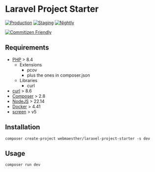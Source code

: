 # Laravel Project Starter

[![Production](https://github.com/webmaesther/laravel-project-starter/actions/workflows/production.yml/badge.svg)](https://github.com/webmaesther/laravel-project-starter/actions/workflows/production.yml)
[![Staging](https://github.com/webmaesther/laravel-project-starter/actions/workflows/staging.yml/badge.svg)](https://github.com/webmaesther/laravel-project-starter/actions/workflows/staging.yml)
[![Nightly](https://github.com/webmaesther/laravel-project-starter/actions/workflows/nightly.yml/badge.svg)](https://github.com/webmaesther/laravel-project-starter/actions/workflows/nightly.yml)

[![Commitizen Friendly](https://img.shields.io/badge/commitizen-friendly-brightgreen.svg)](http://commitizen.github.io/cz-cli/)


## Requirements

- [PHP](https://phpmon.app/) > 8.4
  - Extensions
    - pcov
    - plus the ones in composer.json
  - Libraries
    - curl
- [curl](https://everything.curl.dev/install/macos.html) > 8.6
- [Composer](https://getcomposer.org/download/) > 2.8
- [NodeJS](https://nodejs.org/en/download) > 22.14
- [Docker](https://www.docker.com/) > 4.41
- [screen](https://formulae.brew.sh/formula/screen) > v5

## Installation

```shell
composer create-project webmaesther/laravel-project-starter -s dev
```

## Usage

```shell
composer run dev
```

